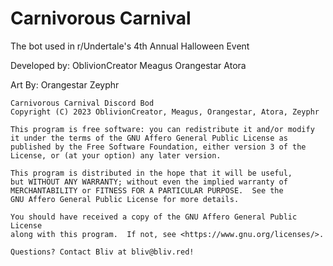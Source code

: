 # Carnivorous Carnival

The bot used in r/Undertale's 4th Annual Halloween Event

Developed by:
OblivionCreator
Meagus
Orangestar
Atora

Art By:
Orangestar
Zeyphr

    Carnivorous Carnival Discord Bod
    Copyright (C) 2023 OblivionCreator, Meagus, Orangestar, Atora, Zeyphr

    This program is free software: you can redistribute it and/or modify
    it under the terms of the GNU Affero General Public License as
    published by the Free Software Foundation, either version 3 of the
    License, or (at your option) any later version.

    This program is distributed in the hope that it will be useful,
    but WITHOUT ANY WARRANTY; without even the implied warranty of
    MERCHANTABILITY or FITNESS FOR A PARTICULAR PURPOSE.  See the
    GNU Affero General Public License for more details.

    You should have received a copy of the GNU Affero General Public License
    along with this program.  If not, see <https://www.gnu.org/licenses/>.

    Questions? Contact Bliv at bliv@bliv.red!
